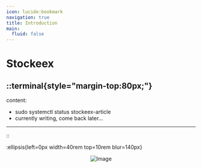 ```yaml
---
icon: lucide:bookmark
navigation: true
title: Introduction
main:
  fluid: false
---
```

# Stockeex

  ::terminal{style="margin-top:80px;"}
  ---
  content:
  - sudo systemctl status stockeex-article
  - currently writing, come back later...
  ---
  ::

:ellipsis{left=0px width=40rem top=10rem blur=140px}

<div align="center">
  <img src="/img/stockeex/stockeex-raid.svg" alt="Image" style="max-width: 60%;">
</div>

